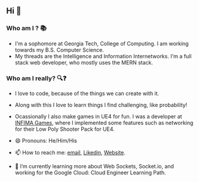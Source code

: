 ## Hi 👋

### Who am I ? 📚
  - I'm a sophomore at Georgia Tech, College of Computing. I am working towards my B.S. Computer Science.
  - My threads are the Intelligence and Information Internetworks. I'm a full stack web developer, who mostly uses the MERN stack.

### Who am I really? 🔍❓
  - I love to code, because of the things we can create with it. 
  - Along with this I love to learn things I find challenging, like probability! 
  - Ocassionally I also make games in UE4 for fun. I was a developer at [INFIMA Games](https://twitter.com/InfimaGames), where I implemented some features such as networking for   their Low Poly Shooter Pack for UE4.

- 😄 Pronouns: He/Him/His
- 📫 How to reach me: [email](mailto:sbhat97@gatech.edu), [Likedin](https://www.linkedin.com/in/krishna231/), [Website](https://skb231.github.io/personal-website/).
- 🌱 I’m currently learning more about Web Sockets, Socket.io, and working for the Google Cloud: Cloud Engineer Learning Path.


<!--
**SKB231/SKB231** is a ✨ _special_ ✨ repository because its `README.md` (this file) appears on your GitHub profile.

Here are some ideas to get you started:

- 🔭 I’m currently working on ...
- 🌱 I’m currently learning ...
- 👯 I’m looking to collaborate on ...
- 🤔 I’m looking for help with ...
- 💬 Ask me about ...
- 📫 How to reach me: ...
- 😄 Pronouns: ...
- ⚡ Fun fact: ...
-->
